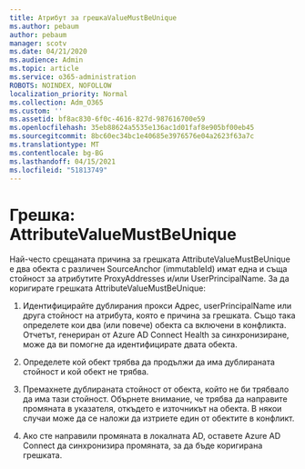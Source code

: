 ```yaml
---
title: Атрибут за грешкаValueMustBeUnique
ms.author: pebaum
author: pebaum
manager: scotv
ms.date: 04/21/2020
ms.audience: Admin
ms.topic: article
ms.service: o365-administration
ROBOTS: NOINDEX, NOFOLLOW
localization_priority: Normal
ms.collection: Adm_O365
ms.custom: ''
ms.assetid: bf8ac830-6f0c-4616-827d-987616700e59
ms.openlocfilehash: 35eb88624a5535e136ac1d01faf8e905bf00eb45
ms.sourcegitcommit: 8bc60ec34bc1e40685e3976576e04a2623f63a7c
ms.translationtype: MT
ms.contentlocale: bg-BG
ms.lasthandoff: 04/15/2021
ms.locfileid: "51813749"
---
```

# <a name="error-attributevaluemustbeunique"></a>Грешка: AttributeValueMustBeUnique

Най-често срещаната причина за грешката AttributeValueMustBeUnique е два обекта с различен SourceAnchor (immutableId) имат една и съща стойност за атрибутите ProxyAddresses и/или UserPrincipalName. За да коригирате грешката AttributeValueMustBeUnique:
  
1. Идентифицирайте дублирания прокси Адрес, userPrincipalName или друга стойност на атрибута, която е причина за грешката. Също така определете кои два (или повече) обекта са включени в конфликта. Отчетът, генериран от Azure AD Connect Health за синхронизиране, може да ви помогне да идентифицирате двата обекта.
    
2. Определете кой обект трябва да продължи да има дублираната стойност и кой обект не трябва.
    
3. Премахнете дублираната стойност от обекта, който не би трябвало да има тази стойност. Обърнете внимание, че трябва да направите промяната в указателя, откъдето е източникът на обекта. В някои случаи може да се наложи да изтриете един от обектите в конфликт.
    
4. Ако сте направили промяната в локалната AD, оставете Azure AD Connect да синхронизира промяната, за да бъде коригирана грешката.
    


